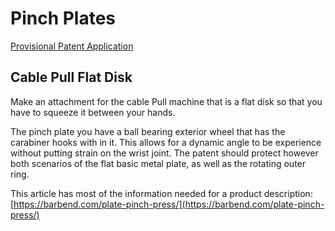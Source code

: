 # Pinch Plates

[Provisional Patent Application](Pinch%20Plates%206528d81412b5429897712cf03a6f19f3/Provisional%20Patent%20Application%20790b164097904cc99869c1d61f06bd95.md)

## Cable Pull Flat Disk

Make an attachment for the cable Pull machine that is a flat disk so that you have to squeeze it between your hands.

The pinch plate you have a ball bearing exterior wheel that has the carabiner hooks with in it. This allows for a dynamic angle to be experience without putting strain on the wrist joint. The patent should protect however both scenarios of the flat basic metal plate, as well as the rotating outer ring.

This article has most of the information needed for a product description: [https://barbend.com/plate-pinch-press/](https://barbend.com/plate-pinch-press/)